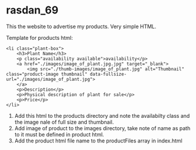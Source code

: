 # rasdan_69
This the website to advertise my products. Very simple HTML.

Template for products html:
~~~
<li class="plant-box">
    <h3>Plant Name</h3>
    <p class="availability available">availability</p>
    <a href="./images/image_of_plant.jpg.jpg" target="_blank">
        <img src="./thumb-images/image_of_plant.jpg" alt="Thumbnail" class="product-image thumbnail" data-fullsize-url="./images/image_of_plant.jpg">
    </a>
    <p>Description</p>
    <p>Physical description of plant for sale</p>
    <p>Price</p>
</li>
~~~

1. Add this html to the products directory and note the availabilty class and the image nale of full size and thumbnail.
2. Add image of product to the images directory, take note of name as path to it must be defined in product html.
3. Add the product html file name to the productFiles array in index.html

